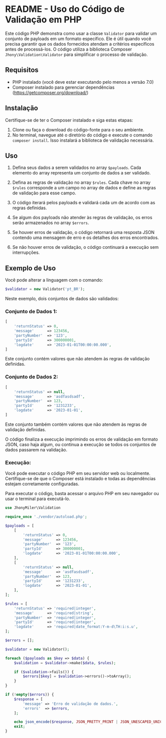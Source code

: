 # README - Uso do Código de Validação em PHP

Este código PHP demonstra como usar a classe `Validator` para validar um conjunto de payloads em um formato específico. Ele é útil quando você precisa garantir que os dados fornecidos atendam a critérios específicos antes de processá-los. O código utiliza a biblioteca Composer `Jhony\Validation\Validator` para simplificar o processo de validação.

## Requisitos

- PHP instalado (você deve estar executando pelo menos a versão 7.0)
- Composer instalado para gerenciar dependências (https://getcomposer.org/download/)

## Instalação

Certifique-se de ter o Composer instalado e siga estas etapas:

1. Clone ou faça o download do código-fonte para o seu ambiente.
2. No terminal, navegue até o diretório do código e execute o comando `composer install`. Isso instalará a biblioteca de validação necessária.

## Uso

1. Defina seus dados a serem validados no array `$payloads`. Cada elemento do array representa um conjunto de dados a ser validado.

2. Defina as regras de validação no array `$rules`. Cada chave no array `$rules` corresponde a um campo no array de dados e define as regras de validação para esse campo.

3. O código iterará pelos payloads e validará cada um de acordo com as regras definidas.

4. Se algum dos payloads não atender às regras de validação, os erros serão armazenados no array `$errors`.

5. Se houver erros de validação, o código retornará uma resposta JSON contendo uma mensagem de erro e os detalhes dos erros encontrados.

6. Se não houver erros de validação, o código continuará a execução sem interrupções.

## Exemplo de Uso

Você pode alterar a linguagem com o comando:

```php
$validator = new Validator('pt_BR');
```

Neste exemplo, dois conjuntos de dados são validados:

### Conjunto de Dados 1:

```php
[
    'returnStatus' => 0,
    'message'      => 123456,
    'partyNumber'  => '123',
    'partyId'      => 300000001,
    'logdate'      => '2023-01-01T00:00:00.000',
]
```

Este conjunto contém valores que não atendem às regras de validação definidas.

### Conjunto de Dados 2:

```php
[
    'returnStatus' => null,
    'message'      => 'asdfasdsadf',
    'partyNumber'  => 123,
    'partyId'      => '1231233',
    'logdate'      => '2023-01-01',
]
```

Este conjunto também contém valores que não atendem às regras de validação definidas.

O código finaliza a execução imprimindo os erros de validação em formato JSON, caso haja algum, ou continua a execução se todos os conjuntos de dados passarem na validação.

### Execução:

Você pode executar o código PHP em seu servidor web ou localmente. Certifique-se de que o Composer está instalado e todas as dependências estejam corretamente configuradas.

Para executar o código, basta acessar o arquivo PHP em seu navegador ou usar o terminal para executá-lo.

```php
use JhonyMiler\Validation

require_once './vendor/autoload.php';

$payloads = [
    [
        'returnStatus' => 0,
        'message'      => 123456,
        'partyNumber'  => '123',
        'partyId'      => 300000001,
        'logdate'      => '2023-01-01T00:00:00.000',
    ],
    [
        'returnStatus' => null,
        'message'      => 'asdfasdsadf',
        'partyNumber'  => 123,
        'partyId'      => '1231233',
        'logdate'      => '2023-01-01',
    ],
];

$rules = [
    'returnStatus' => 'required|integer',
    'message'      => 'required|string',
    'partyNumber'  => 'required|integer',
    'partyId'      => 'required|integer',
    'logdate'      => 'required|date_format:Y-m-d\TH:i:s.u',
];

$errors = [];

$validator = new Validator();

foreach ($payloads as $key => $data) {
    $validation = $validator->make($data, $rules);

    if ($validation->fails()) {
        $errors[$key] = $validation->errors()->toArray();
    }
}

if (!empty($errors)) {
    $response = [
        'message' => 'Erro de validação de dados.',
        'errors'  => $errors,
    ];

    echo json_encode($response, JSON_PRETTY_PRINT | JSON_UNESCAPED_UNICODE);
    exit;
}

```